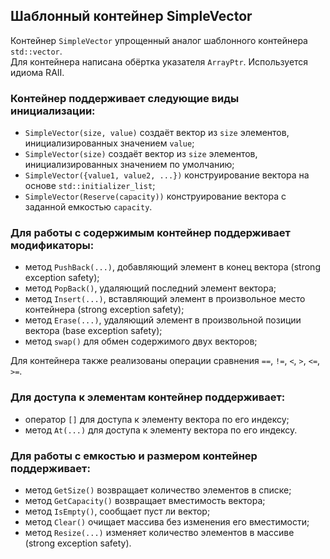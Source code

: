 ## Шаблонный контейнер SimpleVector  
Контейнер `SimpleVector` упрощенный аналог шаблонного контейнера `std::vector`.  
Для контейнера написана обёртка указателя `ArrayPtr`. Используется идиома RAII.

### Контейнер поддерживает следующие виды инициализации:
- `SimpleVector(size, value)` создаёт вектор из `size` элементов, инициализированных значением `value`;
- `SimpleVector(size)` создаёт вектор из `size` элементов, инициализированных значением по умолчанию;
- `SimpleVector({value1, value2, ...})` конструирование вектора на основе `std::initializer_list`;
- `SimpleVector(Reserve(capacity))` конструирование вектора с заданной емкостью `capacity`.
  
### Для работы с содержимым контейнер поддерживает модификаторы:
- метод `PushBack(...)`, добавляющий элемент в конец вектора (strong exception safety);
- метод `PopBack()`, удаляющий последний элемент вектора;
- метод `Insert(...)`, вставляющий элемент в произвольное место контейнера (strong exception safety);
- метод `Erase(...)`, удаляющий элемент в произвольной позиции вектора (base exception safety);
- метод `swap()` для обмен содержимого двух векторов;
  
Для контейнера также реализованы операции сравнения `==`, `!=`, `<`, `>`, `<=`, `>=`.
  
### Для доступа к элементам контейнер поддерживает:
- оператор `[]` для доступа к элементу вектора по его индексу;
- метод `At(...)` для доступа к элементу вектора по его индексу.
  
### Для работы с емкостью и размером контейнер поддерживает:
- метод `GetSize()` возвращает количество элементов в списке;
- метод `GetCapacity()` возвращает вместимость вектора;
- метод `IsEmpty()`, сообщает пуст ли вектор;
- метод `Clear()` очищает массива без изменения его вместимости;
- метод `Resize(...)` изменяет количество элементов в массиве (strong exception safety).




